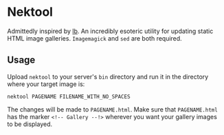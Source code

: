 # Nektool
Admittedly inspired by [lb](https://github.com/LukeSmithxyz/lb). An incredibly esoteric utility for updating static HTML image galleries. ``Imagemagick`` and ``sed`` are both required.

## Usage
Upload ``nektool`` to your server's ``bin`` directory and run it in the directory where your target image is:

```
nektool PAGENAME FILENAME_WITH_NO_SPACES
```

The changes will be made to ``PAGENAME.html``. Make sure that ``PAGENAME.html`` has the marker ``<!-- Gallery --!>`` wherever you want your gallery images to be displayed.
